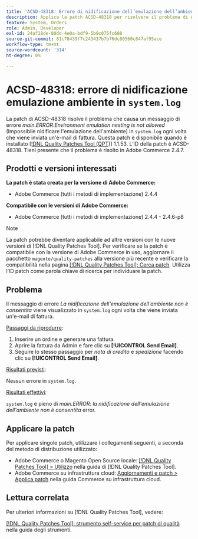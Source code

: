 ```yaml
---
title: 'ACSD-48318: Errore di nidificazione dell’emulazione dell’ambiente in "system.log"'
description: Applica la patch ACSD-48318 per risolvere il problema di Adobe Commerce, dove ogni volta che viene inviata un’e-mail di fattura compare un messaggio di errore *main.ERROR:Environment emulation nesting is not allowed* in "system.log".
feature: System, Orders
role: Admin, Developer
exl-id: 24af18de-80dd-4e0a-bdf9-5b9c075fc608
source-git-commit: 81c78439f7c243437b7b76dc80560c847af95ace
workflow-type: tm+mt
source-wordcount: '314'
ht-degree: 0%

---
```


# ACSD-48318: errore di nidificazione emulazione ambiente in `system.log`

La patch di ACSD-48318 risolve il problema che causa un messaggio di errore *main.ERROR:Environment emulation nesting is not allowed* (Impossibile nidificare l&#39;emulazione dell&#39;ambiente) in `system.log` ogni volta che viene inviata un&#39;e-mail di fattura. Questa patch è disponibile quando è installato [[!DNL Quality Patches Tool (QPT)]](/help/tools/quality-patches-tool/quality-patches-tool-to-self-serve-quality-patches.md) 1.1.53. L’ID della patch è ACSD-48318. Tieni presente che il problema è risolto in Adobe Commerce 2.4.7.

## Prodotti e versioni interessati

**La patch è stata creata per la versione di Adobe Commerce:**

* Adobe Commerce (tutti i metodi di implementazione) 2.4.4

**Compatibile con le versioni di Adobe Commerce:**

* Adobe Commerce (tutti i metodi di implementazione) 2.4.4 - 2.4.6-p8

>[!NOTE]
>
>La patch potrebbe diventare applicabile ad altre versioni con le nuove versioni di [!DNL Quality Patches Tool]. Per verificare se la patch è compatibile con la versione di Adobe Commerce in uso, aggiornare il pacchetto `magento/quality-patches` alla versione più recente e verificare la compatibilità nella pagina [[!DNL Quality Patches Tool]: Cerca patch](https://experienceleague.adobe.com/tools/commerce-quality-patches/index.html?lang=it). Utilizza l’ID patch come parola chiave di ricerca per individuare la patch.

## Problema

Il messaggio di errore *La nidificazione dell&#39;emulazione dell&#39;ambiente non è consentita* viene visualizzato in `system.log` ogni volta che viene inviata un&#39;e-mail di fattura.

<u>Passaggi da riprodurre</u>:

1. Inserire un ordine e generare una fattura.
1. Aprire la fattura da Admin e fare clic su **[!UICONTROL Send Email]**.
1. Seguire lo stesso passaggio per *nota di credito* e *spedizione* facendo clic su **[!UICONTROL Send Email]**.

<u>Risultati previsti</u>:

Nessun errore in `system.log`.

<u>Risultati effettivi</u>:

`system.log` è pieno di *main.ERROR: la nidificazione dell&#39;emulazione dell&#39;ambiente non è consentita* error.

## Applicare la patch

Per applicare singole patch, utilizzare i collegamenti seguenti, a seconda del metodo di distribuzione utilizzato:

* Adobe Commerce o Magento Open Source locale: [[!DNL Quality Patches Tool] > Utilizzo](/help/tools/quality-patches-tool/usage.md) nella guida di [!DNL Quality Patches Tool].
* Adobe Commerce su infrastruttura cloud: [Aggiornamenti e patch > Applica patch](https://experienceleague.adobe.com/docs/commerce-cloud-service/user-guide/develop/upgrade/apply-patches.html?lang=it) nella guida Commerce su infrastruttura cloud.

## Lettura correlata

Per ulteriori informazioni su [!DNL Quality Patches Tool], vedere:

[[!DNL Quality Patches Tool]: strumento self-service per patch di qualità](/help/tools/quality-patches-tool/quality-patches-tool-to-self-serve-quality-patches.md) nella guida degli strumenti.
